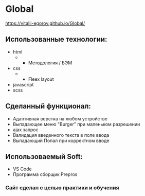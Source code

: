 # Global
https://vitalii-egorov.github.io/Global/
## Использованные технологии:

- html
  - - Методология / БЭМ
- css
  - - Fleex layout
- javascript
- scss


## Сделанный функционал:

- Адаптивная верстка на любом устройстве
- Выпадающее меню "Burger" при маленьком разрешении 
- ajax запрос
- Валидация введенного текста в поле ввода
- Выпадающий Попал при корректном вводе

## Использоваемый Soft:

- VS Code
- Программа сборщик Prepros

### Сайт сделан с целью практики и обучения
